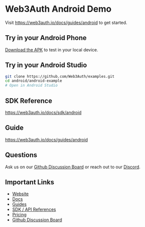 # Web3Auth Android Demo

Visit https://web3auth.io/docs/guides/android to get started.

## Try in your Android Phone

[Download the APK](https://github.com/Web3Auth/examples/raw/main/android/android-example/app-debug.apk)
to test in your local device.

## Try in your Android Studio

```bash
git clone https://github.com/Web3Auth/examples.git
cd android/android-example
# Open in Android Studio
```

## SDK Reference

https://web3auth.io/docs/sdk/android

## Guide

https://web3auth.io/docs/guides/android

## Questions

Ask us on our
[Github Discussion Board](https://github.com/orgs/Web3Auth/discussions) or reach
out to our [Discord](https://discord.gg/web3auth).

## Important Links

- [Website](https://web3auth.io)
- [Docs](https://web3auth.io/docs)
- [Guides](https://web3auth.io/docs/guides)
- [SDK / API References](https://web3auth.io/docs/sdk)
- [Pricing](https://web3auth.io/pricing.html)
- [Github Discussion Board](https://github.com/orgs/Web3Auth/discussions)
